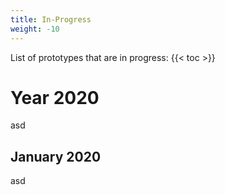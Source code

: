 ```yaml
---
title: In-Progress
weight: -10
---
```


List of prototypes that are in progress:
{{< toc >}}

# Year 2020
asd

## January 2020
asd